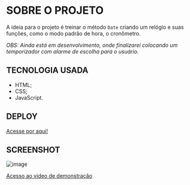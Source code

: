 # SOBRE O PROJETO
A ideia para o projeto é treinar o método `Date` criando um relógio e suas funções, como o modo padrão de hora, o cronômetro.

*OBS: Ainda está em desenvolvimento, onde finalizarei colocando um temporizador com alarme de escolha para o usuário.*

## TECNOLOGIA USADA
* HTML;
* CSS;
* JavaScript.

## DEPLOY
[Acesse por aqui!](https://joaopedroac.github.io/Watch/)

## SCREENSHOT
![image](https://user-images.githubusercontent.com/78094903/151078600-9d1aa843-aa94-4d6a-b57f-33f0bde2c434.png)

[Acesso ao video de demonstração](https://user-images.githubusercontent.com/78094903/151079180-60b3de0f-6ba9-4189-88ee-fafc438d1e07.mp4)